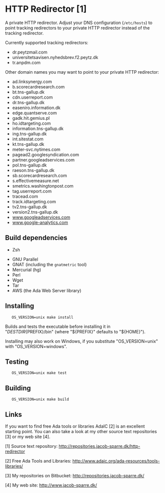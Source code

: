 HTTP Redirector [1]
===================

A private HTTP redirector.  Adjust your DNS configuration (`/etc/hosts`) to
point tracking redirectors to your private HTTP redirector instead of the
tracking redirector.

Currently supported tracking redirectors:

* dr.peytzmail.com
* universitetsavisen.nyhedsbrev.f2.peytz.dk
* tr.anpdm.com

Other domain names you may want to point to your private HTTP redirector:

* ad.linksynergy.com
* b.scorecardresearch.com
* bt.tns-gallup.dk
* cdn.userreport.com
* dr.tns-gallup.dk
* easeniro.information.dk
* edge.quantserve.com
* gadk.hit.gemius.pl
* ho.idtargeting.com
* information.tns-gallup.dk
* ing.tns-gallup.dk
* int.sitestat.com
* kt.tns-gallup.dk
* meter-svc.nytimes.com
* pagead2.googlesyndication.com
* partner.googleadservices.com
* pol.tns-gallup.dk
* raeson.tns-gallup.dk
* sb.scorecardresearch.com
* s.effectivemeasure.net
* smetrics.washingtonpost.com
* tag.userreport.com
* tracead.com
* track.idtargeting.com
* tv2.tns-gallup.dk
* version2.tns-gallup.dk
* www.googleadservices.com
* www.google-analytics.com


Build dependencies
------------------

+ Zsh
* GNU Parallel
* GNAT (including the `gnatmetric` tool)
* Mercurial (hg)
* Perl
* Wget
* Tar
* AWS (the Ada Web Server library)


Installing
----------

```
   OS_VERSION=unix make install
```

Builds and tests the executable before installing it in
"${DESTDIR}${PREFIX}/bin" (where "${PREFIX}" defaults to "${HOME}").

Installing may also work on Windows, if you substitute "OS_VERSION=unix" with
"OS_VERSION=windows".


Testing
-------

```
   OS_VERSION=unix make test
```


Building
--------

```
   OS_VERSION=unix make build
```


Links
-----

If you want to find free Ada tools or libraries AdaIC [2] is an excellent
starting point.  You can also take a look at my other source text
repositories [3] or my web site [4].

[1] Source text repository:
    http://repositories.jacob-sparre.dk/http-redirector

[2] Free Ada Tools and Libraries:
    http://www.adaic.org/ada-resources/tools-libraries/

[3] My repositories on Bitbucket:
    http://repositories.jacob-sparre.dk/

[4] My web site:
    http://www.jacob-sparre.dk/


